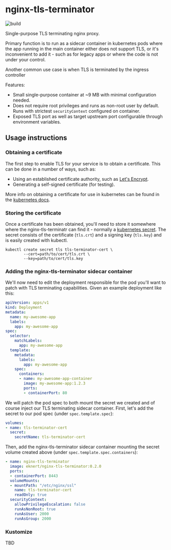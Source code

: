 # nginx-tls-terminator

![build](https://github.com/anderseknert/nginx-tls-terminator/workflows/build/badge.svg)

Single-purpose TLS terminating nginx proxy.

Primary function is to run as a sidecar container in kubernetes pods where the app running in the main container either does not support TLS, or it's inconvenient to add it - such as for legacy apps or where the code is not under your control.

Another common use case is when TLS is terminated by the ingress controller

Features:
* Small single-purpose container at ~9 MB with minimal configuration needed.
* Does not require root privileges and runs as non-root user by default. Runs with strictest `securityContext` configured on container.
* Exposed TLS port as well as target upstream port configurable through environment variables.

## Usage instructions

### Obtaining a certificate

The first step to enable TLS for your service is to obtain a certificate. This can be done in a number of ways, such as:

* Using an established certificate authority, such as [Let's Encrypt](https://letsencrypt.org/).
* Generating a self-signed certificate (for testing).

More info on obtaining a certificate for use in kubernetes can be found in the [kubernetes docs](https://kubernetes.io/docs/tasks/tls/managing-tls-in-a-cluster/).

### Storing the certificate

Once a certificate has been obtained, you'll need to store it somewhere where the nginx-tls-terminatr can find it - normally a [kubernetes secret](https://kubernetes.io/docs/concepts/configuration/secret/). The secret consists of the certificate (`tls.crt`) and a signing key (`tls.key`) and is easily created with kubectl.

```shell
kubectl create secret tls tls-terminator-cert \
        --cert=path/to/cert/tls.crt \
        --key=path/to/cert/tls.key
```

### Adding the nginx-tls-terminator sidecar container

We'll now need to edit the deployment responsible for the pod you'll want to patch with TLS terminating capabilities. Given an example deployment like this:

```yaml
apiVersion: apps/v1
kind: Deployment
metadata:
  name: my-awesome-app
  labels:
    app: my-awesome-app
spec:
  selector:
    matchLabels:
      app: my-awesome-app
  template:
    metadata:
      labels:
        app: my-awesome-app
    spec:
      containers:
      - name: my-awesome-app-container
        image: my-awesome-app:1.2.3
        ports:
        - containerPort: 80
```

We will patch the pod spec to both mount the secret we created and of course inject our TLS terminating sidecar container. First, let's add the secret to our pod spec (under `spec.template.spec`):

```yaml
volumes:
- name: tls-terminator-cert
  secret:
    secretName: tls-terminator-cert
```
Then, add the nginx-tls-terminator sidecar container mounting the secret volume created above (under `spec.template.spec.containers`):

```yaml
- name: nginx-tls-terminator
  image: eknert/nginx-tls-terminator:0.2.0
  ports:
  - containerPort: 8443
  volumeMounts:
  - mountPath: "/etc/nginx/ssl"
    name: tls-terminator-cert
    readOnly: true
  securityContext:
    allowPrivilegeEscalation: false
    runAsNonRoot: true
    runAsUser: 2000
    runAsGroup: 2000
```

### Kustomize

TBD
